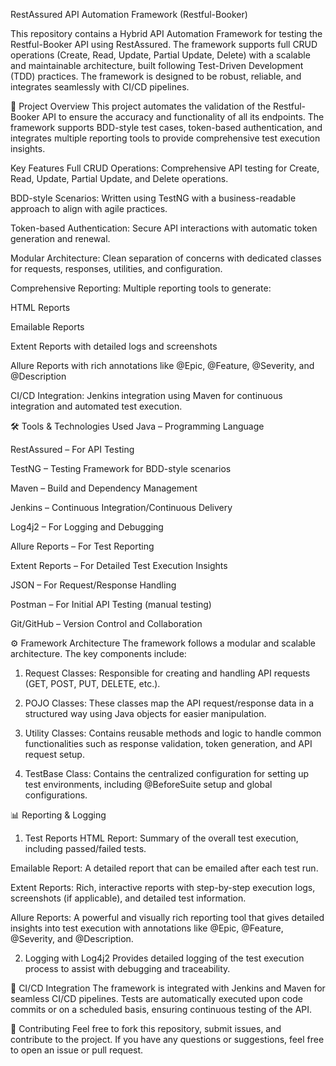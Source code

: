 RestAssured API Automation Framework (Restful-Booker)

This repository contains a Hybrid API Automation Framework for testing the Restful-Booker API using RestAssured. The framework supports full CRUD operations (Create, Read, Update, Partial Update, Delete) with a scalable and maintainable architecture, built following Test-Driven Development (TDD) practices. The framework is designed to be robust, reliable, and integrates seamlessly with CI/CD pipelines.

🚀 Project Overview
This project automates the validation of the Restful-Booker API to ensure the accuracy and functionality of all its endpoints. The framework supports BDD-style test cases, token-based authentication, and integrates multiple reporting tools to provide comprehensive test execution insights.

Key Features
Full CRUD Operations: Comprehensive API testing for Create, Read, Update, Partial Update, and Delete operations.

BDD-style Scenarios: Written using TestNG with a business-readable approach to align with agile practices.

Token-based Authentication: Secure API interactions with automatic token generation and renewal.

Modular Architecture: Clean separation of concerns with dedicated classes for requests, responses, utilities, and configuration.

Comprehensive Reporting: Multiple reporting tools to generate:

HTML Reports

Emailable Reports

Extent Reports with detailed logs and screenshots

Allure Reports with rich annotations like @Epic, @Feature, @Severity, and @Description

CI/CD Integration: Jenkins integration using Maven for continuous integration and automated test execution.

🛠 Tools & Technologies Used
Java – Programming Language

RestAssured – For API Testing

TestNG – Testing Framework for BDD-style scenarios

Maven – Build and Dependency Management

Jenkins – Continuous Integration/Continuous Delivery

Log4j2 – For Logging and Debugging

Allure Reports – For Test Reporting

Extent Reports – For Detailed Test Execution Insights

JSON – For Request/Response Handling

Postman – For Initial API Testing (manual testing)

Git/GitHub – Version Control and Collaboration

⚙️ Framework Architecture
The framework follows a modular and scalable architecture. The key components include:

1. Request Classes:
Responsible for creating and handling API requests (GET, POST, PUT, DELETE, etc.).

2. POJO Classes:
These classes map the API request/response data in a structured way using Java objects for easier manipulation.

3. Utility Classes:
Contains reusable methods and logic to handle common functionalities such as response validation, token generation, and API request setup.

4. TestBase Class:
Contains the centralized configuration for setting up test environments, including @BeforeSuite setup and global configurations.

📊 Reporting & Logging
1. Test Reports
HTML Report: Summary of the overall test execution, including passed/failed tests.

Emailable Report: A detailed report that can be emailed after each test run.

Extent Reports: Rich, interactive reports with step-by-step execution logs, screenshots (if applicable), and detailed test information.

Allure Reports: A powerful and visually rich reporting tool that gives detailed insights into test execution with annotations like @Epic, @Feature, @Severity, and @Description.

2. Logging with Log4j2
Provides detailed logging of the test execution process to assist with debugging and traceability.

🚀 CI/CD Integration
The framework is integrated with Jenkins and Maven for seamless CI/CD pipelines. Tests are automatically executed upon code commits or on a scheduled basis, ensuring continuous testing of the API.

🤝 Contributing
Feel free to fork this repository, submit issues, and contribute to the project. If you have any questions or suggestions, feel free to open an issue or pull request.
